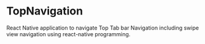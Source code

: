 # TopNavigation
React Native application to navigate Top Tab bar Navigation including swipe view navigation using react-native programming.
